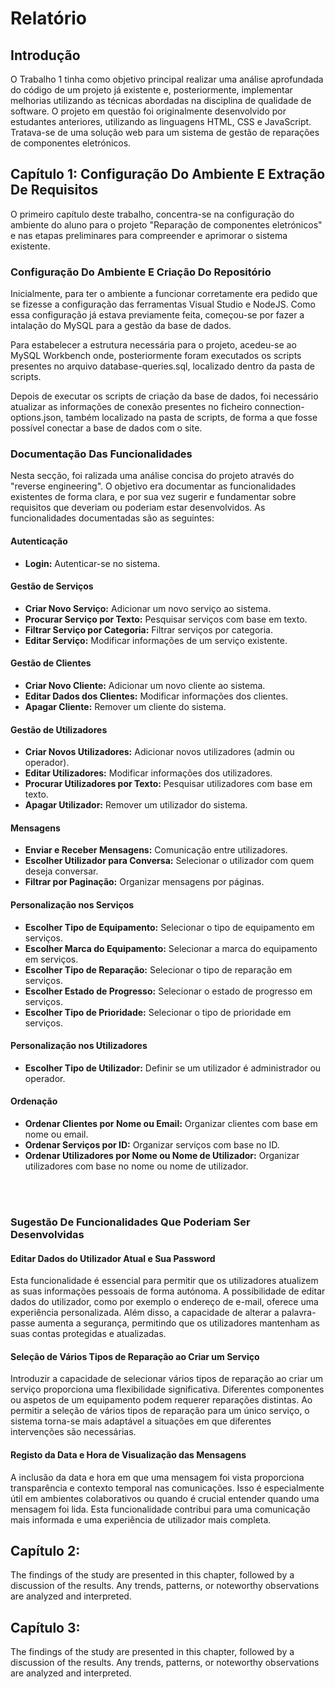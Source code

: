 # Relatório

## Introdução

O Trabalho 1 tinha como objetivo principal realizar uma análise aprofundada do código de um projeto já existente e, posteriormente, implementar melhorias utilizando as técnicas abordadas na disciplina de qualidade de software. O projeto em questão foi originalmente desenvolvido por estudantes anteriores, utilizando as linguagens HTML, CSS e JavaScript. Tratava-se de uma solução web para um sistema de gestão de reparações de componentes eletrónicos.

## Capítulo 1: Configuração Do Ambiente E Extração De Requisitos

O primeiro capítulo deste trabalho, concentra-se na configuração do ambiente do aluno para o projeto "Reparação de componentes eletrónicos" e nas etapas preliminares para compreender e aprimorar o sistema existente.

### Configuração Do Ambiente E Criação Do Repositório

Inicialmente, para ter o ambiente a funcionar corretamente era pedido que se  fizesse a configuração das ferramentas Visual Studio e NodeJS. Como essa configuração já estava previamente feita, começou-se por fazer a intalação do MySQL para a gestão da base de dados. 

Para estabelecer a estrutura necessária para o projeto, acedeu-se ao MySQL Workbench onde, posteriormente foram executados os scripts presentes no arquivo database-queries.sql, localizado dentro da pasta de scripts.

Depois de executar os scripts de criação da base de dados, foi necessário atualizar as informações de conexão presentes no ficheiro connection-options.json, também localizado na pasta de scripts, de forma a que fosse possível conectar a base de dados com o site.

### Documentação Das Funcionalidades 

Nesta secção, foi ralizada uma análise concisa do projeto através do "reverse engineering". O objetivo era documentar as funcionalidades existentes de forma clara, e por sua vez sugerir e fundamentar sobre requisitos que deveriam ou poderiam estar desenvolvidos. As funcionalidades documentadas são as seguintes:

#### Autenticação
- **Login:** Autenticar-se no sistema.

#### Gestão de Serviços
- **Criar Novo Serviço:** Adicionar um novo serviço ao sistema.
- **Procurar Serviço por Texto:** Pesquisar serviços com base em texto.
- **Filtrar Serviço por Categoria:** Filtrar serviços por categoria.
- **Editar Serviço:** Modificar informações de um serviço existente.

#### Gestão de Clientes
- **Criar Novo Cliente:** Adicionar um novo cliente ao sistema.
- **Editar Dados dos Clientes:** Modificar informações dos clientes.
- **Apagar Cliente:** Remover um cliente do sistema.

#### Gestão de Utilizadores
- **Criar Novos Utilizadores:** Adicionar novos utilizadores (admin ou operador).
- **Editar Utilizadores:** Modificar informações dos utilizadores.
- **Procurar Utilizadores por Texto:** Pesquisar utilizadores com base em texto.
- **Apagar Utilizador:** Remover um utilizador do sistema.

#### Mensagens
- **Enviar e Receber Mensagens:** Comunicação entre utilizadores.
- **Escolher Utilizador para Conversa:** Selecionar o utilizador com quem deseja conversar.
- **Filtrar por Paginação:** Organizar mensagens por páginas.

#### Personalização nos Serviços
- **Escolher Tipo de Equipamento:** Selecionar o tipo de equipamento em serviços.
- **Escolher Marca do Equipamento:** Selecionar a marca do equipamento em serviços.
- **Escolher Tipo de Reparação:** Selecionar o tipo de reparação em serviços.
- **Escolher Estado de Progresso:** Selecionar o estado de progresso em serviços.
- **Escolher Tipo de Prioridade:** Selecionar o tipo de prioridade em serviços.

#### Personalização nos Utilizadores
- **Escolher Tipo de Utilizador:** Definir se um utilizador é administrador ou operador.

#### Ordenação
- **Ordenar Clientes por Nome ou Email:** Organizar clientes com base em nome ou email.
- **Ordenar Serviços por ID:** Organizar serviços com base no ID.
- **Ordenar Utilizadores por Nome ou Nome de Utilizador:** Organizar utilizadores com base no nome ou nome de utilizador.

<br>
<br>


### Sugestão De Funcionalidades Que Poderiam Ser Desenvolvidas

#### Editar Dados do Utilizador Atual e Sua Password
Esta funcionalidade é essencial para permitir que os utilizadores atualizem as suas informações pessoais de forma autónoma. A possibilidade de editar dados do utilizador, como por exemplo o endereço de e-mail, oferece uma experiência personalizada. Além disso, a capacidade de alterar a palavra-passe aumenta a segurança, permitindo que os utilizadores mantenham as suas contas protegidas e atualizadas.

#### Seleção de Vários Tipos de Reparação ao Criar um Serviço

Introduzir a capacidade de selecionar vários tipos de reparação ao criar um serviço proporciona uma flexibilidade significativa. Diferentes componentes ou aspetos de um equipamento podem requerer reparações distintas. Ao permitir a seleção de vários tipos de reparação para um único serviço, o sistema torna-se mais adaptável a situações em que diferentes intervenções são necessárias.

#### Registo da Data e Hora de Visualização das Mensagens

A inclusão da data e hora em que uma mensagem foi vista proporciona transparência e contexto temporal nas comunicações. Isso é especialmente útil em ambientes colaborativos ou quando é crucial entender quando uma mensagem foi lida. Esta funcionalidade contribui para uma comunicação mais informada e uma experiência de utilizador mais completa.



## Capítulo 2:

The findings of the study are presented in this chapter, followed by a discussion of the results. Any trends, patterns, or noteworthy observations are analyzed and interpreted.

## Capítulo 3:

The findings of the study are presented in this chapter, followed by a discussion of the results. Any trends, patterns, or noteworthy observations are analyzed and interpreted.

